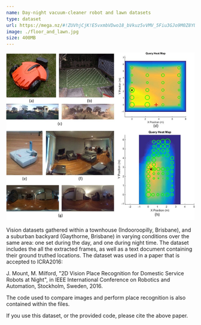 ```yaml
---
name: Day-night vacuum-cleaner robot and lawn datasets
type: dataset
url: https://mega.nz/#!ZUVhjCjK!E5vxmbVDwo18_bVkuz5vVMV_5Fiu3GJo9M0Z8YUufNs
image: ./floor_and_lawn.jpg
size: 400MB
---
```


![Floor and lawn dataset sample](./floor_and_lawn.jpg)

Vision datasets gathered within a townhouse (Indooroopilly, Brisbane), and a suburban backyard (Gaythorne, Brisbane) in varying conditions over the same area: one set during the day, and one during night time. The dataset includes the all the extracted frames, as well as a text document containing their ground truthed locations. The dataset was used in a paper that is accepted to ICRA2016:

J. Mount, M. Milford, "2D Vision Place Recognition for Domestic Service Robots at Night", in IEEE International Conference on Robotics and Automation, Stockholm, Sweden, 2016.

The code used to compare images and perform place recognition is also contained within the files.

If you use this dataset, or the provided code, please cite the above paper.
